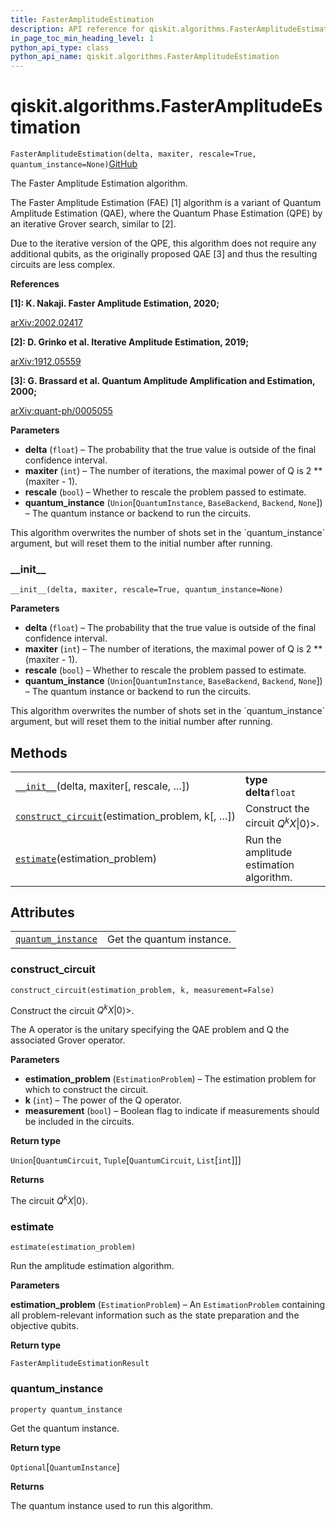 ```yaml
---
title: FasterAmplitudeEstimation
description: API reference for qiskit.algorithms.FasterAmplitudeEstimation
in_page_toc_min_heading_level: 1
python_api_type: class
python_api_name: qiskit.algorithms.FasterAmplitudeEstimation
---
```


# qiskit.algorithms.FasterAmplitudeEstimation

<span id="qiskit.algorithms.FasterAmplitudeEstimation" />

`FasterAmplitudeEstimation(delta, maxiter, rescale=True, quantum_instance=None)`[GitHub](https://github.com/qiskit/qiskit/tree/stable/0.17/qiskit/algorithms/amplitude_estimators/fae.py "view source code")

The Faster Amplitude Estimation algorithm.

The Faster Amplitude Estimation (FAE) \[1] algorithm is a variant of Quantum Amplitude Estimation (QAE), where the Quantum Phase Estimation (QPE) by an iterative Grover search, similar to \[2].

Due to the iterative version of the QPE, this algorithm does not require any additional qubits, as the originally proposed QAE \[3] and thus the resulting circuits are less complex.

**References**

**\[1]: K. Nakaji. Faster Amplitude Estimation, 2020;**

[arXiv:2002.02417](https://arxiv.org/pdf/2003.02417.pdf)

**\[2]: D. Grinko et al. Iterative Amplitude Estimation, 2019;**

[arXiv:1912.05559](http://arxiv.org/abs/1912.05559)

**\[3]: G. Brassard et al. Quantum Amplitude Amplification and Estimation, 2000;**

[arXiv:quant-ph/0005055](http://arxiv.org/abs/quant-ph/0005055)

**Parameters**

*   **delta** (`float`) – The probability that the true value is outside of the final confidence interval.
*   **maxiter** (`int`) – The number of iterations, the maximal power of Q is 2 \*\* (maxiter - 1).
*   **rescale** (`bool`) – Whether to rescale the problem passed to estimate.
*   **quantum\_instance** (`Union`\[`QuantumInstance`, `BaseBackend`, `Backend`, `None`]) – The quantum instance or backend to run the circuits.

<Admonition title="Note" type="note">
  This algorithm overwrites the number of shots set in the `quantum_instance` argument, but will reset them to the initial number after running.
</Admonition>

### \_\_init\_\_

<span id="qiskit.algorithms.FasterAmplitudeEstimation.__init__" />

`__init__(delta, maxiter, rescale=True, quantum_instance=None)`

**Parameters**

*   **delta** (`float`) – The probability that the true value is outside of the final confidence interval.
*   **maxiter** (`int`) – The number of iterations, the maximal power of Q is 2 \*\* (maxiter - 1).
*   **rescale** (`bool`) – Whether to rescale the problem passed to estimate.
*   **quantum\_instance** (`Union`\[`QuantumInstance`, `BaseBackend`, `Backend`, `None`]) – The quantum instance or backend to run the circuits.

<Admonition title="Note" type="note">
  This algorithm overwrites the number of shots set in the `quantum_instance` argument, but will reset them to the initial number after running.
</Admonition>

## Methods

|                                                                                                                                                                                     |                                                |
| ----------------------------------------------------------------------------------------------------------------------------------------------------------------------------------- | ---------------------------------------------- |
| [`__init__`](#qiskit.algorithms.FasterAmplitudeEstimation.__init__ "qiskit.algorithms.FasterAmplitudeEstimation.__init__")(delta, maxiter\[, rescale, …])                           | **type delta**`float`                          |
| [`construct_circuit`](#qiskit.algorithms.FasterAmplitudeEstimation.construct_circuit "qiskit.algorithms.FasterAmplitudeEstimation.construct_circuit")(estimation\_problem, k\[, …]) | Construct the circuit $Q^k X \vert 0\rangle>$. |
| [`estimate`](#qiskit.algorithms.FasterAmplitudeEstimation.estimate "qiskit.algorithms.FasterAmplitudeEstimation.estimate")(estimation\_problem)                                     | Run the amplitude estimation algorithm.        |

## Attributes

|                                                                                                                                                    |                           |
| -------------------------------------------------------------------------------------------------------------------------------------------------- | ------------------------- |
| [`quantum_instance`](#qiskit.algorithms.FasterAmplitudeEstimation.quantum_instance "qiskit.algorithms.FasterAmplitudeEstimation.quantum_instance") | Get the quantum instance. |

### construct\_circuit

<span id="qiskit.algorithms.FasterAmplitudeEstimation.construct_circuit" />

`construct_circuit(estimation_problem, k, measurement=False)`

Construct the circuit $Q^k X \vert 0\rangle>$.

The A operator is the unitary specifying the QAE problem and Q the associated Grover operator.

**Parameters**

*   **estimation\_problem** (`EstimationProblem`) – The estimation problem for which to construct the circuit.
*   **k** (`int`) – The power of the Q operator.
*   **measurement** (`bool`) – Boolean flag to indicate if measurements should be included in the circuits.

**Return type**

`Union`\[`QuantumCircuit`, `Tuple`\[`QuantumCircuit`, `List`\[`int`]]]

**Returns**

The circuit $Q^k X \vert 0\rangle$.

### estimate

<span id="qiskit.algorithms.FasterAmplitudeEstimation.estimate" />

`estimate(estimation_problem)`

Run the amplitude estimation algorithm.

**Parameters**

**estimation\_problem** (`EstimationProblem`) – An `EstimationProblem` containing all problem-relevant information such as the state preparation and the objective qubits.

**Return type**

`FasterAmplitudeEstimationResult`

### quantum\_instance

<span id="qiskit.algorithms.FasterAmplitudeEstimation.quantum_instance" />

`property quantum_instance`

Get the quantum instance.

**Return type**

`Optional`\[`QuantumInstance`]

**Returns**

The quantum instance used to run this algorithm.

